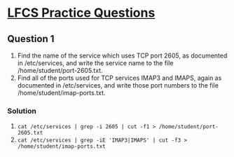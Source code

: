 # [LFCS Practice Questions](https://training.linuxfoundation.org/wp-content/uploads/2019/04/LFCS-Practice-Questions-v1.0.pdf)

## Question 1
1. Find the name of the service which uses TCP port 2605, as documented in /etc/services, and write the service name to the file /home/student/port-2605.txt.
2. Find all of the ports used for TCP services IMAP3 and IMAPS, again as documented in /etc/services, and write those port numbers to the file /home/student/imap-ports.txt.

### Solution
1. `cat /etc/services | grep -i 2605 | cut -f1 > /home/student/port-2605.txt`
2. `cat /etc/services | grep -iE 'IMAP3|IMAPS' | cut -f3 > /home/student/imap-ports.txt`
